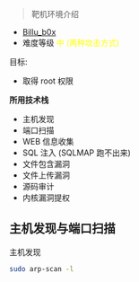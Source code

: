 > 靶机环境介绍
+ [Billu_b0x](https://download.vulnhub.com/billu/Billu_b0x.zip) 
+ 难度等级 <font color=yellow> 中 (两种攻击方式)</font>

目标:
+ 取得 root 权限

**所用技术栈**
+ 主机发现
+ 端口扫描
+ WEB 信息收集
+ SQL 注入 (SQLMAP 跑不出来)
+ 文件包含漏洞
+ 文件上传漏洞
+ 源码审计
+ 内核漏洞提权

## 主机发现与端口扫描

主机发现


```bash
sudo arp-scan -l
```

